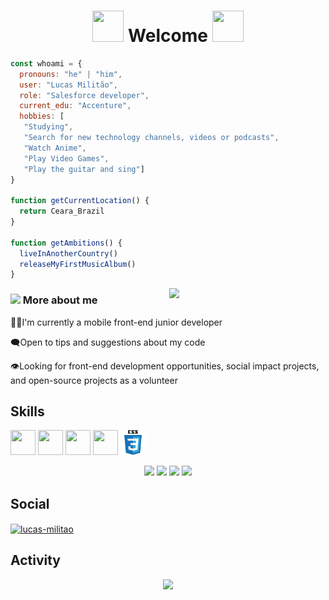 

<h1 align="center"><img src="https://c.tenor.com/XLRs8m9u9ikAAAAj/inosuke-demon-slayer.gif" width="50" height="50" /> Welcome <img src="https://c.tenor.com/XLRs8m9u9ikAAAAj/inosuke-demon-slayer.gif" width="50" height="50" /></h1>

```javascript
const whoami = {
  pronouns: "he" | "him",
  user: "Lucas Militão",
  role: "Salesforce developer",
  current_edu: "Accenture",
  hobbies: [
   "Studying",
   "Search for new technology channels, videos or podcasts",
   "Watch Anime",
   "Play Video Games",
   "Play the guitar and sing"]
}

function getCurrentLocation() {
  return Ceara_Brazil
}

function getAmbitions() {
  liveInAnotherCountry()
  releaseMyFirstMusicAlbum()
}
```

<img width="250" align="right" src="https://64.media.tumblr.com/fd0d919b4a18f529d987d52011797347/d24c6489e3861b03-ce/s500x750/fded9b0e2d7bc9dc8df1b741b040d36334645998.gifv">

<h3 align="left"><img src="https://pa1.narvii.com/7364/e91a565a6455a5f2ba868630ce13cd5c281774a3r1-512-512_hq.gif" width="50"> More about me</h3>
<p>👨‍💻I'm currently a mobile front-end junior developer</p>
<p>🗨Open to tips and suggestions about my code</p>
<p>👁Looking for front-end development opportunities, social impact projects, and open-source projects as a volunteer</p>

## Skills 
<img src="https://upload.wikimedia.org/wikipedia/commons/thumb/9/99/Unofficial_JavaScript_logo_2.svg/1200px-Unofficial_JavaScript_logo_2.svg.png" width="40" height="40" /> <img src="https://appmasters.io/static/typescript-logo-26cc95f255ccb936d154b43614f61602.png" width="40" height="40" /> <img src="https://appmasters.io/static/react-47ce6e77f039020ee2e76a10c1e988e9.png" width="40" height="40" /> <img src="https://upload.wikimedia.org/wikipedia/commons/thumb/6/61/HTML5_logo_and_wordmark.svg/1200px-HTML5_logo_and_wordmark.svg.png" width="40" height="40" /> <img src="https://raw.githubusercontent.com/devicons/devicon/master/icons/css3/css3-original-wordmark.svg" width="40" height="40" />

<div align="center"> 
 
 ![](https://img.shields.io/badge/SO-Windows-%23F28A2E)
 ![](https://img.shields.io/badge/Editor-VSCode-%23F28A2E)
 ![](https://img.shields.io/badge/Code-JavaScript&&TypeScript&&ReactNative-%23F28A2E)
 ![](https://img.shields.io/badge/Interest-ReactNative-%23F28A2E)
 
</div>

## Social
<a href="https://www.linkedin.com/in/lucas-militao/" target="blank"><img align="center" src="https://cdn-icons-png.flaticon.com/512/174/174857.png" alt="lucas-militao" height="40" width="40" /></a>

## Activity
<div align="center"> 
  <img src="https://github-readme-stats.vercel.app/api?username=lucas-militao&show_icons=true&theme=dracula">  
</div>






